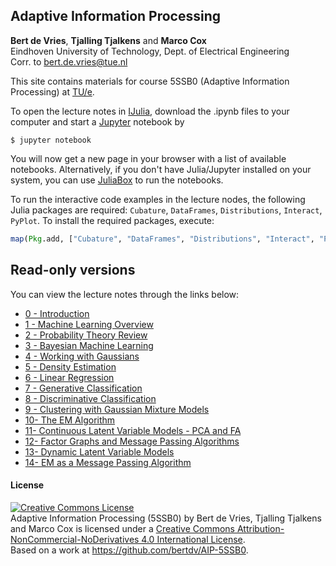 ## Adaptive Information Processing                 

**Bert de Vries**, **Tjalling Tjalkens** and **Marco Cox**          
Eindhoven University of Technology, Dept. of Electrical Engineering                 
Corr. to <bert.de.vries@tue.nl>                

This site contains materials for course 5SSB0 (Adaptive Information Processing) at [TU/e](http://tue.nl).           

To open the lecture notes in [IJulia](https://github.com/JuliaLang/IJulia.jl), download the .ipynb files to your computer and start a [Jupyter](https://jupyter.org/) notebook by

```
$ jupyter notebook
```

You will now get a new page in your browser with a list of available notebooks. Alternatively, if you don't have Julia/Jupyter installed on your system, you can use [JuliaBox](https://www.juliabox.org/) to run the notebooks.

To run the interactive code examples in the lecture nodes, the following Julia packages are required: `Cubature`, `DataFrames`, `Distributions`, `Interact`, `PyPlot`. To install the required packages, execute:

```jl
map(Pkg.add, ["Cubature", "DataFrames", "Distributions", "Interact", "PyPlot"])
```

## Read-only versions

You can view the lecture notes through the links below:

- [0 - Introduction](http://nbviewer.ipython.org/github/bertdv/AIP-5SSB0/blob/master/lessons/00_introduction/Introduction.ipynb)
- [1 - Machine Learning Overview](http://nbviewer.ipython.org/github/bertdv/AIP-5SSB0/blob/master/lessons/01_machine_learning_overview/Machine-Learning-Overview.ipynb)
- [2 - Probability Theory Review](http://nbviewer.ipython.org/github/bertdv/AIP-5SSB0/blob/master/lessons/02_probability_review/Probability-Review.ipynb)
- [3 - Bayesian Machine Learning](http://nbviewer.ipython.org/github/bertdv/AIP-5SSB0/blob/master/lessons/03_Bayesian_machine_learning/Bayesian-Machine-Learning.ipynb)
- [4 - Working with Gaussians](http://nbviewer.ipython.org/github/bertdv/AIP-5SSB0/blob/master/lessons/04_working_with_Gaussians/Working-with-Gaussians.ipynb)
- [5 - Density Estimation](http://nbviewer.ipython.org/github/bertdv/AIP-5SSB0/blob/master/lessons/05_density_estimation/Density-Estimation.ipynb)
- [6 - Linear Regression](http://nbviewer.ipython.org/github/bertdv/AIP-5SSB0/blob/master/lessons/06_linear_regression/Linear-Regression.ipynb)
- [7 - Generative Classification](http://nbviewer.ipython.org/github/bertdv/AIP-5SSB0/blob/master/lessons/07_generative_classification/Generative-Classification.ipynb)
- [8 - Discriminative Classification](http://nbviewer.ipython.org/github/bertdv/AIP-5SSB0/blob/master/lessons/08_discriminative_classification/Discriminative-Classification.ipynb)
- [9 - Clustering with Gaussian Mixture Models](http://nbviewer.ipython.org/github/bertdv/AIP-5SSB0/blob/master/lessons/09_clustering_with_Gaussian_mixture_models/Clustering-with-Gaussian-Mixture-Models.ipynb)
- [10- The EM Algorithm](http://nbviewer.ipython.org/github/bertdv/AIP-5SSB0/blob/master/lessons/10_the_EM_algorithm/The-General-EM-Algorithm.ipynb)
- [11- Continuous Latent Variable Models - PCA and FA](http://nbviewer.ipython.org/github/bertdv/AIP-5SSB0/blob/master/lessons/11_continuous_latent_variable_models/Continuous-Latent-Variable-Models-PCA-and-FA.ipynb)
- [12- Factor Graphs and Message Passing Algorithms](http://nbviewer.ipython.org/github/bertdv/AIP-5SSB0/blob/master/lessons/12_factor_graphs/Factor-Graphs-and-Message-Passing-Algorithms.ipynb)
- [13- Dynamic Latent Variable Models](http://nbviewer.ipython.org/github/bertdv/AIP-5SSB0/blob/master/lessons/13_dynamic_latent_variable_models/Dynamic-Latent-Variable-Models.ipynb)
- [14- EM as a Message Passing Algorithm](http://nbviewer.ipython.org/github/bertdv/AIP-5SSB0/blob/master/lessons/14_EM_as_message_passing/EM-as-Message-Passing.ipynb)


#### License

<a rel="license" href="http://creativecommons.org/licenses/by-nc-nd/4.0/"><img alt="Creative Commons License" style="border-width:0" src="https://i.creativecommons.org/l/by-nc-nd/4.0/88x31.png" /></a><br /><span xmlns:dct="http://purl.org/dc/terms/" property="dct:title">Adaptive Information Processing (5SSB0)</span> by <span xmlns:cc="http://creativecommons.org/ns#" property="cc:attributionName">Bert de Vries, Tjalling Tjalkens and Marco Cox</span> is licensed under a <a rel="license" href="http://creativecommons.org/licenses/by-nc-nd/4.0/">Creative Commons Attribution-NonCommercial-NoDerivatives 4.0 International License</a>.<br />Based on a work at <a xmlns:dct="http://purl.org/dc/terms/" href="https://github.com/bertdv/AIP-5SSB0" rel="dct:source">https://github.com/bertdv/AIP-5SSB0</a>.
